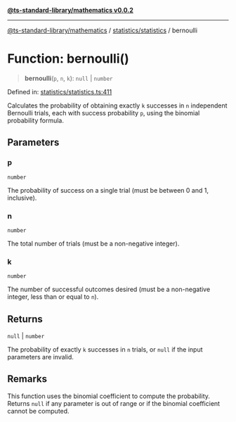 [**@ts-standard-library/mathematics v0.0.2**](../../../README.md)

***

[@ts-standard-library/mathematics](../../../README.md) / [statistics/statistics](../README.md) / bernoulli

# Function: bernoulli()

> **bernoulli**(`p`, `n`, `k`): `null` \| `number`

Defined in: [statistics/statistics.ts:411](https://github.com/gabaudette/ts-stdlib/blob/725aff52e6f28b9942b278b955914b3ace9f325c/packages/mathematics/src/statistics/statistics.ts#L411)

Calculates the probability of obtaining exactly `k` successes in `n` independent Bernoulli trials,
each with success probability `p`, using the binomial probability formula.

## Parameters

### p

`number`

The probability of success on a single trial (must be between 0 and 1, inclusive).

### n

`number`

The total number of trials (must be a non-negative integer).

### k

`number`

The number of successful outcomes desired (must be a non-negative integer, less than or equal to `n`).

## Returns

`null` \| `number`

The probability of exactly `k` successes in `n` trials, or `null` if the input parameters are invalid.

## Remarks

This function uses the binomial coefficient to compute the probability.
Returns `null` if any parameter is out of range or if the binomial coefficient cannot be computed.
